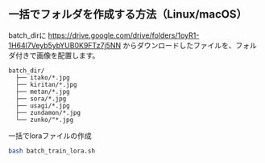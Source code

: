 ## 一括でフォルダを作成する方法（Linux/macOS）

batch_dirに
https://drive.google.com/drive/folders/1oyR1-1H64l7Veyb5ybYUB0K9FTz7j5NN
からダウンロードしたファイルを、フォルダ付きで画像を配置します。

```
batch_dir/
  ├── itako/*.jpg
  ├── kiritan/*.jpg
  ├── metan/*.jpg
  ├── sora/*.jpg
  ├── usagi/*.jpg
  ├── zundamon/*.jpg
  └── zunko/"*.jpg
```

一括でloraファイルの作成

```bash
bash batch_train_lora.sh
```
